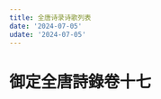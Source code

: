 ```yaml
---
title: 全唐诗录诗歌列表
date: '2024-07-05'
udate: '2024-07-05'
---
```

# 御定全唐詩錄卷十七

<PoemList :list="poems" :authorMap="authorMap" />


<script setup>
const chapter = '卷十七';
import poems from '/data/qtsl/卷十七/poems.json'
import authorMap from '/data/qtsl/卷十七/author.json'
</script>
